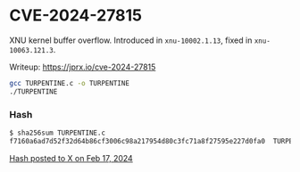 # CVE-2024-27815

XNU kernel buffer overflow. Introduced in `xnu-10002.1.13`, fixed in `xnu-10063.121.3`.

Writeup: https://jprx.io/cve-2024-27815

```bash
gcc TURPENTINE.c -o TURPENTINE
./TURPENTINE
```

### Hash

```bash
$ sha256sum TURPENTINE.c
f7160a6ad7d52f32d64b86cf3006c98a217954d80c3fc71a8f27595e227d0fa0  TURPENTINE.c
```

[Hash posted to X on Feb 17, 2024](https://x.com/0xjprx/status/1758753797441266010)
